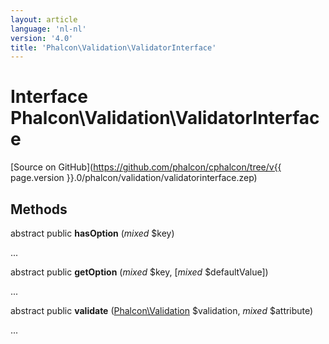 ```yaml
---
layout: article
language: 'nl-nl'
version: '4.0'
title: 'Phalcon\Validation\ValidatorInterface'
---
```

# Interface **Phalcon\Validation\ValidatorInterface**

[Source on GitHub](https://github.com/phalcon/cphalcon/tree/v{{ page.version }}.0/phalcon/validation/validatorinterface.zep)

## Methods

abstract public **hasOption** (*mixed* $key)

...

abstract public **getOption** (*mixed* $key, [*mixed* $defaultValue])

...

abstract public **validate** ([Phalcon\Validation](Phalcon_Validation) $validation, *mixed* $attribute)

...